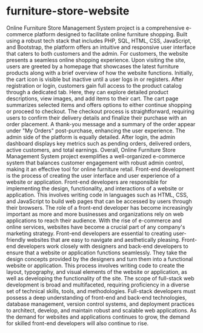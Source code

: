 # furniture-store-website
Online Furniture Store Management System project is a comprehensive e-commerce platform designed to facilitate online furniture shopping. Built using a robust tech stack that includes PHP, SQL, HTML, CSS, JavaScript, and Bootstrap, the platform offers an intuitive and responsive user interface that caters to both customers and the admin.
For customers, the website presents a seamless online shopping experience. Upon visiting the site, users are greeted by a homepage that showcases the latest furniture products along with a brief overview of how the website functions. Initially, the cart icon is visible but inactive until a user logs in or registers. After registration or login, customers gain full access to the product catalog through a dedicated tab. Here, they can explore detailed product descriptions, view images, and add items to their cart. The cart page summarizes selected items and offers options to either continue shopping or proceed to checkout. The checkout process is straightforward, requiring users to confirm their delivery details and finalize their purchase with an order placement. A thank-you message and a summary of the order appear under "My Orders" post-purchase, enhancing the user experience.
The admin side of the platform is equally detailed. After login, the admin dashboard displays key metrics such as pending orders, delivered orders, active customers, and total earnings. Overall, Online Furniture Store Management System project exemplifies a well-organized e-commerce system that balances customer engagement with robust admin control, making it an effective tool for online furniture retail.
Front-end development is the process of creating the user interface and user experience of a website or application. Front-end developers are responsible for implementing the design, functionality, and interactions of a website or application. This involves writing code in languages such as HTML, CSS, and JavaScript to build web pages that can be accessed by users through their browsers. 
The role of a front-end developer has become increasingly important as more and more businesses and organizations rely on web applications to reach their audience. With the rise of e-commerce and online services, websites have become a crucial part of any company's marketing strategy. Front-end developers are essential to creating user-friendly websites that are easy to navigate and aesthetically pleasing. 
Front-end developers work closely with designers and back-end developers to ensure that a website or application functions seamlessly. They take the design concepts provided by the designers and turn them into a functional website or application. This process involves writing code to create the layout, typography, and visual elements of the website or application, as   well as developing the functionality of the site. 
The scope of full-stack web development is broad and multifaceted, requiring proficiency in a diverse set of technical skills, tools, and methodologies. Full-stack developers must possess a deep understanding of front-end and back-end technologies, database management, version control systems, and deployment practices to architect, develop, and maintain robust and scalable web applications. 
As the demand for websites and applications continues to grow, the demand for skilled front-end developers will also continue to rise. 
